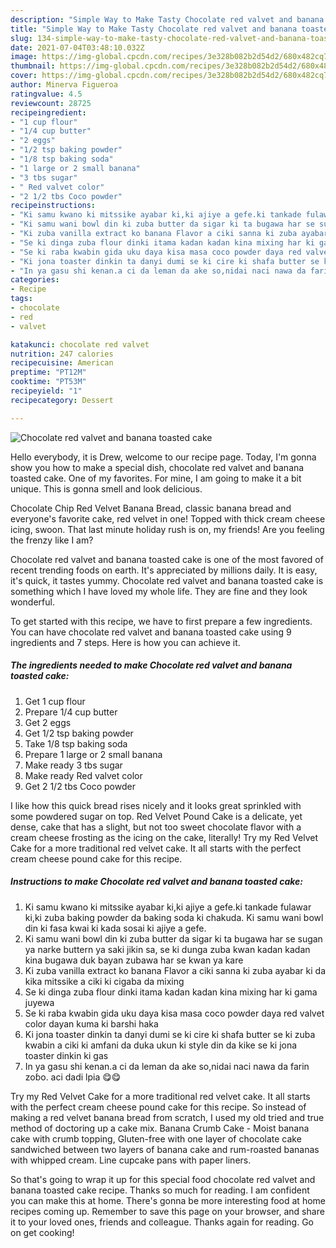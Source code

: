 ```yaml
---
description: "Simple Way to Make Tasty Chocolate red valvet and banana toasted cake"
title: "Simple Way to Make Tasty Chocolate red valvet and banana toasted cake"
slug: 134-simple-way-to-make-tasty-chocolate-red-valvet-and-banana-toasted-cake
date: 2021-07-04T03:48:10.032Z
image: https://img-global.cpcdn.com/recipes/3e328b082b2d54d2/680x482cq70/chocolate-red-valvet-and-banana-toasted-cake-recipe-main-photo.jpg
thumbnail: https://img-global.cpcdn.com/recipes/3e328b082b2d54d2/680x482cq70/chocolate-red-valvet-and-banana-toasted-cake-recipe-main-photo.jpg
cover: https://img-global.cpcdn.com/recipes/3e328b082b2d54d2/680x482cq70/chocolate-red-valvet-and-banana-toasted-cake-recipe-main-photo.jpg
author: Minerva Figueroa
ratingvalue: 4.5
reviewcount: 28725
recipeingredient:
- "1 cup flour"
- "1/4 cup butter"
- "2 eggs"
- "1/2 tsp baking powder"
- "1/8 tsp baking soda"
- "1 large or 2 small banana"
- "3 tbs sugar"
- " Red valvet color"
- "2 1/2 tbs Coco powder"
recipeinstructions:
- "Ki samu kwano ki mitssike ayabar ki,ki ajiye a gefe.ki tankade fulawar ki,ki zuba baking powder da baking soda ki chakuda. Ki samu wani bowl din ki fasa kwai ki kada sosai ki ajiye a gefe."
- "Ki samu wani bowl din ki zuba butter da sigar ki ta bugawa har se sugan ya narke buttern ya saki jikin sa, se ki dunga zuba kwan kadan kadan kina bugawa duk bayan zubawa har se kwan ya kare"
- "Ki zuba vanilla extract ko banana Flavor a ciki sanna ki zuba ayabar ki da kika mitssike a ciki ki cigaba da mixing"
- "Se ki dinga zuba flour dinki itama kadan kadan kina mixing har ki gama juyewa"
- "Se ki raba kwabin gida uku daya kisa masa coco powder daya red valvet color dayan kuma ki barshi haka"
- "Ki jona toaster dinkin ta danyi dumi se ki cire ki shafa butter se ki zuba kwabin a ciki ki amfani da duka ukun ki style din da kike se ki jona toaster dinkin ki gas"
- "In ya gasu shi kenan.a ci da leman da ake so,nidai naci nawa da farin zoɓo. aci dadi lpia 😋😋"
categories:
- Recipe
tags:
- chocolate
- red
- valvet

katakunci: chocolate red valvet 
nutrition: 247 calories
recipecuisine: American
preptime: "PT12M"
cooktime: "PT53M"
recipeyield: "1"
recipecategory: Dessert

---
```



![Chocolate red valvet and banana toasted cake](https://img-global.cpcdn.com/recipes/3e328b082b2d54d2/680x482cq70/chocolate-red-valvet-and-banana-toasted-cake-recipe-main-photo.jpg)

Hello everybody, it is Drew, welcome to our recipe page. Today, I'm gonna show you how to make a special dish, chocolate red valvet and banana toasted cake. One of my favorites. For mine, I am going to make it a bit unique. This is gonna smell and look delicious.

Chocolate Chip Red Velvet Banana Bread, classic banana bread and everyone&#39;s favorite cake, red velvet in one! Topped with thick cream cheese icing, swoon. That last minute holiday rush is on, my friends! Are you feeling the frenzy like I am?

Chocolate red valvet and banana toasted cake is one of the most favored of recent trending foods on earth. It's appreciated by millions daily. It is easy, it's quick, it tastes yummy. Chocolate red valvet and banana toasted cake is something which I have loved my whole life. They are fine and they look wonderful.


To get started with this recipe, we have to first prepare a few ingredients. You can have chocolate red valvet and banana toasted cake using 9 ingredients and 7 steps. Here is how you can achieve it.

<!--inarticleads1-->

##### The ingredients needed to make Chocolate red valvet and banana toasted cake:

1. Get 1 cup flour
1. Prepare 1/4 cup butter
1. Get 2 eggs
1. Get 1/2 tsp baking powder
1. Take 1/8 tsp baking soda
1. Prepare 1 large or 2 small banana
1. Make ready 3 tbs sugar
1. Make ready  Red valvet color
1. Get 2 1/2 tbs Coco powder


I like how this quick bread rises nicely and it looks great sprinkled with some powdered sugar on top. Red Velvet Pound Cake is a delicate, yet dense, cake that has a slight, but not too sweet chocolate flavor with a cream cheese frosting as the icing on the cake, literally! Try my Red Velvet Cake for a more traditional red velvet cake. It all starts with the perfect cream cheese pound cake for this recipe. 

<!--inarticleads2-->

##### Instructions to make Chocolate red valvet and banana toasted cake:

1. Ki samu kwano ki mitssike ayabar ki,ki ajiye a gefe.ki tankade fulawar ki,ki zuba baking powder da baking soda ki chakuda. Ki samu wani bowl din ki fasa kwai ki kada sosai ki ajiye a gefe.
1. Ki samu wani bowl din ki zuba butter da sigar ki ta bugawa har se sugan ya narke buttern ya saki jikin sa, se ki dunga zuba kwan kadan kadan kina bugawa duk bayan zubawa har se kwan ya kare
1. Ki zuba vanilla extract ko banana Flavor a ciki sanna ki zuba ayabar ki da kika mitssike a ciki ki cigaba da mixing
1. Se ki dinga zuba flour dinki itama kadan kadan kina mixing har ki gama juyewa
1. Se ki raba kwabin gida uku daya kisa masa coco powder daya red valvet color dayan kuma ki barshi haka
1. Ki jona toaster dinkin ta danyi dumi se ki cire ki shafa butter se ki zuba kwabin a ciki ki amfani da duka ukun ki style din da kike se ki jona toaster dinkin ki gas
1. In ya gasu shi kenan.a ci da leman da ake so,nidai naci nawa da farin zoɓo. aci dadi lpia 😋😋


Try my Red Velvet Cake for a more traditional red velvet cake. It all starts with the perfect cream cheese pound cake for this recipe. So instead of making a red velvet banana bread from scratch, I used my old tried and true method of doctoring up a cake mix. Banana Crumb Cake - Moist banana cake with crumb topping, Gluten-free with one layer of chocolate cake sandwiched between two layers of banana cake and rum-roasted bananas with whipped cream. Line cupcake pans with paper liners. 

So that's going to wrap it up for this special food chocolate red valvet and banana toasted cake recipe. Thanks so much for reading. I am confident you can make this at home. There's gonna be more interesting food at home recipes coming up. Remember to save this page on your browser, and share it to your loved ones, friends and colleague. Thanks again for reading. Go on get cooking!
